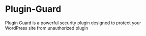 # Plugin-Guard
Plugin Guard is a powerful security plugin designed to protect your WordPress site from unauthorized plugin
